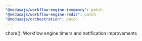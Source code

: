 ```yaml
---
"@medusajs/workflow-engine-inmemory": patch
"@medusajs/workflow-engine-redis": patch
"@medusajs/orchestration": patch
---
```


chore(): Workflow engine timers and notification improvements
